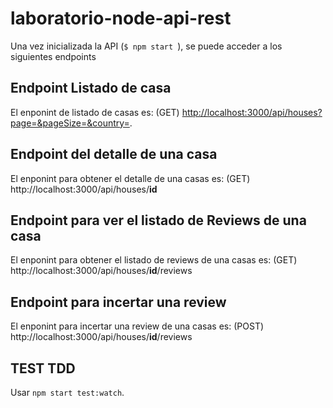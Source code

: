 # laboratorio-node-api-rest

Una vez inicializada la API (`$ npm start `), se puede acceder a los siguientes endpoints

## Endpoint Listado de casa
El enponint de listado de casas es: (GET) <http://localhost:3000/api/houses?page=&pageSize=&country=>. 

## Endpoint del detalle de una casa
El enponint para obtener el detalle de una casas es: (GET) http://localhost:3000/api/houses/**id**

## Endpoint para ver el listado de Reviews de una casa
El enponint para obtener el listado de reviews de una casas es: (GET) http://localhost:3000/api/houses/**id**/reviews

## Endpoint para incertar una review
El enponint para incertar una review de una casas es: (POST) http://localhost:3000/api/houses/**id**/reviews

## TEST TDD
Usar `npm start test:watch`.
